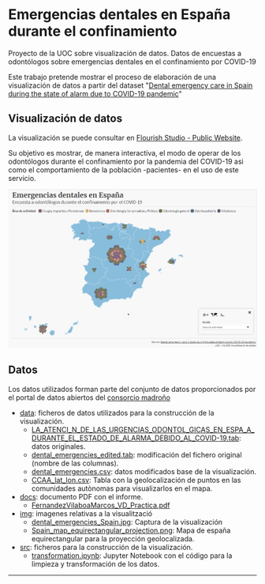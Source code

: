 # Emergencias dentales en España durante el confinamiento
Proyecto de la UOC sobre visualización de datos. Datos de encuestas a odontólogos sobre emergencias dentales en el confinamiento por COVID-19

Este trabajo pretende mostrar el proceso de elaboración de una visualización de datos a partir del dataset "[Dental emergency care in Spain during the state of alarm due to COVID-19 pandemic](https://edatos.consorciomadrono.es/dataset.xhtml?persistentId=doi:10.21950/3STT2Q)" 

## Visualización de datos

La visualización se puede consultar en [Flourish Studio - Public Website](https://public.flourish.studio/visualisation/6356390/). 

Su objetivo es mostrar, de manera interactiva, el modo de operar de los odontólogos durante el confinamiento por la pandemia del COVID-19 asi como el comportamiento de la población -pacientes- en el uso de este servicio. 


[![Visualization](./img/dental_emergencies_Spain.jpg)](https://public.flourish.studio/visualisation/6356390/)

## Datos

Los datos utilizados forman parte del conjunto de datos proporcionados por el portal de datos abiertos del [consorcio madroño](http://www.consorciomadrono.es/investigam/)

- [data](./data): ficheros de datos utilizados para la construcción de la visualización.
  - [LA_ATENCI_N_DE_LAS_URGENCIAS_ODONTOL_GICAS_EN_ESPA_A_DURANTE_EL_ESTADO_DE_ALARMA_DEBIDO_AL_COVID-19.tab](./data/LA_ATENCI_N_DE_LAS_URGENCIAS_ODONTOL_GICAS_EN_ESPA_A_DURANTE_EL_ESTADO_DE_ALARMA_DEBIDO_AL_COVID-19.tab): datos originales.
  - [dental_emergencies_edited.tab](./data/dental_emergencies_edited.tab): modificación del fichero original (nombre de las columnas).
  - [dental_emergencies.csv](./data/dental_emergencies.csv): datos modificados base de la visualización.
  - [CCAA_lat_lon.csv](./data/CCAA_lat_lon.csv): Tabla con la geolocalización de puntos en las comunidades autònomas para visualizarlos en el mapa.
- [docs](./docs): documento PDF con el informe. 
  - [FernandezVilaboaMarcos_VD_Practica.pdf](./docs/FernandezVilaboaMarcos_VD_Practica.pdf)
- [img](./img): imagenes relativas a la visualització
  - [dental_emergencies_Spain.jpg](./img/dental_emergencies_Spain.jpg): Captura de la visualización
  - [Spain_map_equirectangular_projection.png](./img/Spain_map_equirectangular_projection.png): Mapa de españa equirectangular para la proyección geolocalizada.
- [src](./src): ficheros para la construcción de la visualización.
  - [transformation.ipynb](./src/transformation.ipynb): Jupyter Notebook con el código para la limpieza y transformación de los datos.

----
